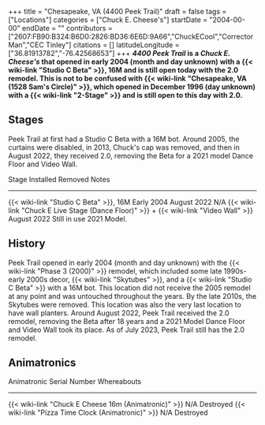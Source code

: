 +++
title = "Chesapeake, VA (4400 Peek Trail)"
draft = false
tags = ["Locations"]
categories = ["Chuck E. Cheese's"]
startDate = "2004-00-00"
endDate = ""
contributors = ["2607:FB90:B324:B6D0:2826:BD36:6E6D:9A66","ChuckECool","CorrectorMan","CEC Tinley"]
citations = []
latitudeLongitude = ["36.81913782","-76.42568653"]
+++
***4400 Peek Trail* is a *Chuck E. Cheese's* that opened in early 2004 (month and day unknown) with a {{< wiki-link "Studio C Beta" >}}, 16M and is still open today with the 2.0 remodel.
This is not to be confused with {{< wiki-link "Chesapeake, VA (1528 Sam's Circle)" >}}, which opened in December 1996 (day unknown) with a {{< wiki-link "2-Stage" >}} and is still open to this day with 2.0.**

## Stages

Peek Trail at first had a Studio C Beta with a 16M bot. Around 2005, the curtains were disabled, in 2013, Chuck's cap was removed, and then in August 2022, they received 2.0, removing the Beta for a 2021 model Dance Floor and Video Wall.

  Stage                                                                                           Installed     Removed        Notes
  ----------------------------------------------------------------------------------------------- ------------- -------------- -------------
  {{< wiki-link "Studio C Beta" >}}, 16M                                                      Early 2004    August 2022    N/A
  {{< wiki-link "Chuck E Live Stage (Dance Floor)" >}} + {{< wiki-link "Video Wall" >}}   August 2022   Still in use   2021 Model.

## History

Peek Trail opened in early 2004 (month and day unknown) with the {{< wiki-link "Phase 3 (2000)" >}} remodel, which included some late 1990s-early 2000s decor, {{< wiki-link "Skytubes" >}}, and a {{< wiki-link "Studio C Beta" >}} with a 16M bot. This location did not receive the 2005 remodel at any point and was untouched throughout the years. By the late 2010s, the Skytubes were removed. This location was also the very last location to have wall planters. Around August 2022, Peek Trail received the 2.0 remodel, removing the Beta after 18 years and a 2021 Model Dance Floor and Video Wall took its place. As of July 2023, Peek Trail still has the 2.0 remodel.

## Animatronics

  Animatronic                                                Serial Number   Whereabouts
  ---------------------------------------------------------- --------------- -------------
  {{< wiki-link "Chuck E Cheese 16m (Animatronic)" >}}   N/A             Destroyed
  {{< wiki-link "Pizza Time Clock (Animatronic)" >}}     N/A             Destroyed
